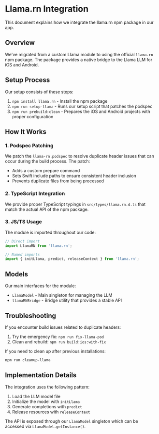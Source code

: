 # Llama.rn Integration

This document explains how we integrate the llama.rn npm package in our app.

## Overview

We've migrated from a custom Llama module to using the official `llama.rn` npm package. The package provides a native bridge to the Llama LLM for iOS and Android.

## Setup Process

Our setup consists of these steps:

1. `npm install llama.rn` - Install the npm package
2. `npm run setup-llama` - Runs our setup script that patches the podspec
3. `npm run prebuild:clean` - Prepares the iOS and Android projects with proper configuration

## How It Works

### 1. Podspec Patching

We patch the `llama-rn.podspec` to resolve duplicate header issues that can occur during the build process. The patch:
- Adds a custom prepare command
- Sets Swift include paths to ensure consistent header inclusion
- Prevents duplicate files from being processed

### 2. TypeScript Integration

We provide proper TypeScript typings in `src/types/llama.rn.d.ts` that match the actual API of the npm package.

### 3. JS/TS Usage

The module is imported throughout our code:

```typescript
// Direct import
import LlamaRN from 'llama.rn';

// Named imports
import { initLlama, predict, releaseContext } from 'llama.rn';
```

## Models

Our main interfaces for the module:

- `LlamaModel` - Main singleton for managing the LLM
- `llamaRNBridge` - Bridge utility that provides a stable API

## Troubleshooting

If you encounter build issues related to duplicate headers:

1. Try the emergency fix: `npm run fix-llama-pod`
2. Clean and rebuild: `npm run build:ios:with-fix`

If you need to clean up after previous installations:

```bash
npm run cleanup-llama
```

## Implementation Details

The integration uses the following pattern:

1. Load the LLM model file
2. Initialize the model with `initLlama`
3. Generate completions with `predict`
4. Release resources with `releaseContext`

The API is exposed through our `LlamaModel` singleton which can be accessed via `LlamaModel.getInstance()`. 
